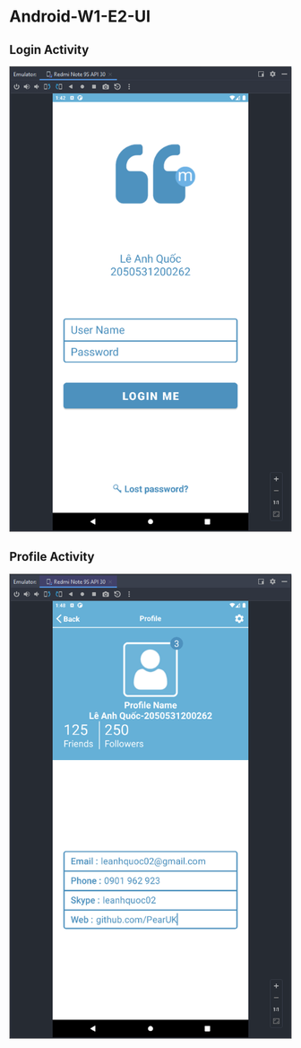 # Android-W1-E2-UI

## Login Activity

![alt text](https://github.com/PearUK/Android-W1-E2-UI/blob/master/images/LoginActivity.png?raw=true)

## Profile Activity

![alt text](https://github.com/PearUK/Android-W1-E2-UI/blob/master/images/ProfileActivity.png?raw=true)
